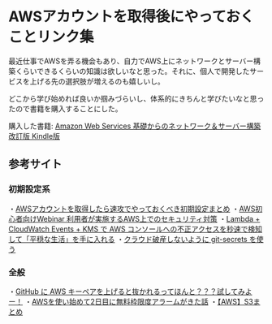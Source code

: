 # AWSアカウントを取得後にやっておくことリンク集

最近仕事でAWSを弄る機会もあり、自力でAWS上にネットワークとサーバー構築くらいできるくらいの知識は欲しいなと思った。それに、個人で開発したサービスを上げる先の選択肢が増えるのも嬉しいし。

どこから学び始めれば良いか掴みづらいし、体系的にきちんと学びたいなと思ったので書籍を購入することにした。

購入した書籍: [Amazon Web Services 基礎からのネットワーク＆サーバー構築 改訂版 Kindle版](https://www.amazon.co.jp/gp/product/B06Y5ZSYY4/ref=ppx_yo_dt_b_d_asin_title_o00?ie=UTF8&psc=1)

## 参考サイト

### 初期設定系

・[AWSアカウントを取得したら速攻でやっておくべき初期設定まとめ](https://qiita.com/tmknom/items/303db2d1d928db720888)
・[AWS初心者向けWebinar 利用者が実施するAWS上でのセキュリティ対策](https://www.slideshare.net/AmazonWebServicesJapan/awswebinar-aws-56260969)
・[Lambda + CloudWatch Events + KMS で AWS コンソールへの不正アクセスを秒速で検知して「平穏な生活」を手に入れる](https://engineer.crowdworks.jp/entry/2016/11/01/000000)
・[クラウド破産しないように git-secrets を使う](https://qiita.com/pottava/items/4c602c97aacf10c058f1)

### 全般

・[GitHub に AWS キーペアを上げると抜かれるってほんと？？？試してみよー！](https://qiita.com/saitotak/items/813ac6c2057ac64d5fef)
・[AWSを使い始めて2日目に無料枠限度アラームがきた話](https://qiita.com/Ki2neudon/items/aefaa9edb435b4945c3a)
・[【AWS】S3まとめ](https://qiita.com/iron-breaker/items/f35c1d54887c434a321a)
